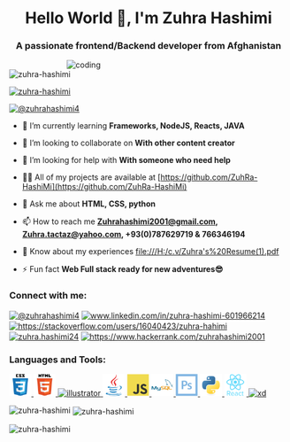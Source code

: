 <h1 align="center">Hello World 👋, I'm Zuhra Hashimi</h1>
<h3 align="center">A passionate frontend/Backend developer from Afghanistan</h3>
<img align="right" alt="coding" width="400" src="https://www.skyrocketmedia.org/category/multimedia/animation-studios/"
<p align="left"> <img src="https://komarev.com/ghpvc/?username=zuhra-hashimi&label=Profile%20views&color=0e75b6&style=flat" alt="zuhra-hashimi" /> </p>

<p align="left"> <a href="https://github.com/ryo-ma/github-profile-trophy"><img src="https://github-profile-trophy.vercel.app/?username=zuhra-hashimi" alt="zuhra-hashimi" /></a> </p>

<p align="left"> <a href="https://twitter.com/@zuhrahashimi4" target="blank"><img src="https://img.shields.io/twitter/follow/@zuhrahashimi4?logo=twitter&style=for-the-badge" alt="@zuhrahashimi4" /></a> </p>

- 🌱 I’m currently learning **Frameworks, NodeJS, Reacts, JAVA**

- 👯 I’m looking to collaborate on **With other content creator**

- 🤝 I’m looking for help with **With someone who need help**

- 👨‍💻 All of my projects are available at [https://github.com/ZuhRa-HashiMi](https://github.com/ZuhRa-HashiMi)

- 💬 Ask me about **HTML, CSS, python**

- 📫 How to reach me **Zuhrahashimi2001@gmail.com, Zuhra.tactaz@yahoo.com, +93(0)787629719 & 766346194**

- 📄 Know about my experiences [file:///H:/c.v/Zuhra's%20Resume(1).pdf](file:///H:/c.v/Zuhra's%20Resume(1).pdf)

- ⚡ Fun fact **Web Full stack ready for new adventures😎**

<h3 align="left">Connect with me:</h3>
<p align="left">
<a href="https://twitter.com/@zuhrahashimi4" target="blank"><img align="center" src="https://raw.githubusercontent.com/rahuldkjain/github-profile-readme-generator/master/src/images/icons/Social/twitter.svg" alt="@zuhrahashimi4" height="30" width="40" /></a>
<a href="https://linkedin.com/in/www.linkedin.com/in/zuhra-hashimi-601966214" target="blank"><img align="center" src="https://raw.githubusercontent.com/rahuldkjain/github-profile-readme-generator/master/src/images/icons/Social/linked-in-alt.svg" alt="www.linkedin.com/in/zuhra-hashimi-601966214" height="30" width="40" /></a>
<a href="https://stackoverflow.com/users/https://stackoverflow.com/users/16040423/zuhra-hahimi" target="blank"><img align="center" src="https://raw.githubusercontent.com/rahuldkjain/github-profile-readme-generator/master/src/images/icons/Social/stack-overflow.svg" alt="https://stackoverflow.com/users/16040423/zuhra-hahimi" height="30" width="40" /></a>
<a href="https://instagram.com/zuhra.hashimi24" target="blank"><img align="center" src="https://raw.githubusercontent.com/rahuldkjain/github-profile-readme-generator/master/src/images/icons/Social/instagram.svg" alt="zuhra.hashimi24" height="30" width="40" /></a>
<a href="https://www.hackerrank.com/https://www.hackerrank.com/zuhrahashimi2001" target="blank"><img align="center" src="https://raw.githubusercontent.com/rahuldkjain/github-profile-readme-generator/master/src/images/icons/Social/hackerrank.svg" alt="https://www.hackerrank.com/zuhrahashimi2001" height="30" width="40" /></a>
</p>

<h3 align="left">Languages and Tools:</h3>
<p align="left"> <a href="https://www.w3schools.com/css/" target="_blank" rel="noreferrer"> <img src="https://raw.githubusercontent.com/devicons/devicon/master/icons/css3/css3-original-wordmark.svg" alt="css3" width="40" height="40"/> </a> <a href="https://www.w3.org/html/" target="_blank" rel="noreferrer"> <img src="https://raw.githubusercontent.com/devicons/devicon/master/icons/html5/html5-original-wordmark.svg" alt="html5" width="40" height="40"/> </a> <a href="https://www.adobe.com/in/products/illustrator.html" target="_blank" rel="noreferrer"> <img src="https://www.vectorlogo.zone/logos/adobe_illustrator/adobe_illustrator-icon.svg" alt="illustrator" width="40" height="40"/> </a> <a href="https://www.java.com" target="_blank" rel="noreferrer"> <img src="https://raw.githubusercontent.com/devicons/devicon/master/icons/java/java-original.svg" alt="java" width="40" height="40"/> </a> <a href="https://developer.mozilla.org/en-US/docs/Web/JavaScript" target="_blank" rel="noreferrer"> <img src="https://raw.githubusercontent.com/devicons/devicon/master/icons/javascript/javascript-original.svg" alt="javascript" width="40" height="40"/> </a> <a href="https://www.mysql.com/" target="_blank" rel="noreferrer"> <img src="https://raw.githubusercontent.com/devicons/devicon/master/icons/mysql/mysql-original-wordmark.svg" alt="mysql" width="40" height="40"/> </a> <a href="https://www.photoshop.com/en" target="_blank" rel="noreferrer"> <img src="https://raw.githubusercontent.com/devicons/devicon/master/icons/photoshop/photoshop-line.svg" alt="photoshop" width="40" height="40"/> </a> <a href="https://www.python.org" target="_blank" rel="noreferrer"> <img src="https://raw.githubusercontent.com/devicons/devicon/master/icons/python/python-original.svg" alt="python" width="40" height="40"/> </a> <a href="https://reactjs.org/" target="_blank" rel="noreferrer"> <img src="https://raw.githubusercontent.com/devicons/devicon/master/icons/react/react-original-wordmark.svg" alt="react" width="40" height="40"/> </a> <a href="https://www.adobe.com/products/xd.html" target="_blank" rel="noreferrer"> <img src="https://cdn.worldvectorlogo.com/logos/adobe-xd.svg" alt="xd" width="40" height="40"/> </a> </p>

<p><img align="left" src="https://github-readme-stats.vercel.app/api/top-langs?username=zuhra-hashimi&show_icons=true&locale=en&layout=compact" alt="zuhra-hashimi" /></p>

<p>&nbsp;<img align="center" src="https://github-readme-stats.vercel.app/api?username=zuhra-hashimi&show_icons=true&locale=en" alt="zuhra-hashimi" /></p>

<p><img align="center" src="https://github-readme-streak-stats.herokuapp.com/?user=zuhra-hashimi&" alt="zuhra-hashimi" /></p>
